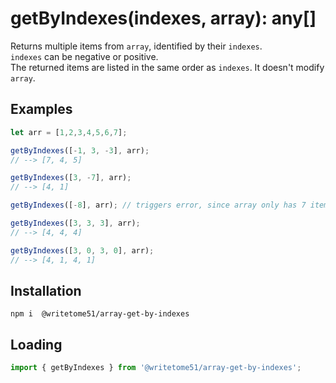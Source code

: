 # getByIndexes(indexes, array): any[]

Returns multiple items from `array`, identified by their `indexes`.  
`indexes` can be negative or positive.  
The returned items are listed in the same order as `indexes`.
It doesn't modify `array`. 


## Examples
```js
let arr = [1,2,3,4,5,6,7];

getByIndexes([-1, 3, -3], arr);
// --> [7, 4, 5]

getByIndexes([3, -7], arr);
// --> [4, 1]

getByIndexes([-8], arr); // triggers error, since array only has 7 items.

getByIndexes([3, 3, 3], arr);
// --> [4, 4, 4]

getByIndexes([3, 0, 3, 0], arr);
// --> [4, 1, 4, 1]
```

## Installation
`npm i  @writetome51/array-get-by-indexes`

## Loading
```js
import { getByIndexes } from '@writetome51/array-get-by-indexes';
```
